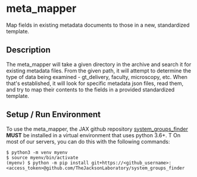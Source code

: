 # meta_mapper
Map fields in existing metadata documents to those in a new, standardized template.

## Description
The meta_mapper will take a given directory in the archive and search it for existing metadata files. From the given path, it will attempt to determine the type of data being examined - gt_delivery, faculty, microscopy, etc. When that's established, it will look for specific metadata json files, read them, and try to map their contents to the fields in a provided standardized template. 

## Setup / Run Environment

To use the meta_mapper, the JAX github repository [system_groups_finder](https://github.com/TheJacksonLaboratory/system_groups_finder) **MUST** be installed in a virtual environment that uses python 3.6+. T On most of our servers, you can do this with the following commands:
```
$ python3 -m venv myenv
$ source myenv/bin/activate
(myenv) $ python -m pip install git+https://<github_username>:<access_token>@github.com/TheJacksonLaboratory/system_groups_finder
```
